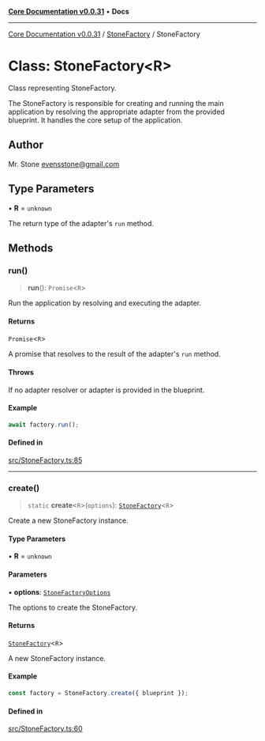 [**Core Documentation v0.0.31**](../../README.md) • **Docs**

***

[Core Documentation v0.0.31](../../modules.md) / [StoneFactory](../README.md) / StoneFactory

# Class: StoneFactory\<R\>

Class representing StoneFactory.

The StoneFactory is responsible for creating and running the main application by resolving
the appropriate adapter from the provided blueprint. It handles the core setup of the application.

## Author

Mr. Stone <evensstone@gmail.com>

## Type Parameters

• **R** = `unknown`

The return type of the adapter's `run` method.

## Methods

### run()

> **run**(): `Promise`\<`R`\>

Run the application by resolving and executing the adapter.

#### Returns

`Promise`\<`R`\>

A promise that resolves to the result of the adapter's `run` method.

#### Throws

If no adapter resolver or adapter is provided in the blueprint.

#### Example

```typescript
await factory.run();
```

#### Defined in

[src/StoneFactory.ts:85](https://github.com/stonemjs/core/blob/063868c8035bce8a9a9b73263c757aec9b0c12c8/src/StoneFactory.ts#L85)

***

### create()

> `static` **create**\<`R`\>(`options`): [`StoneFactory`](StoneFactory.md)\<`R`\>

Create a new StoneFactory instance.

#### Type Parameters

• **R** = `unknown`

#### Parameters

• **options**: [`StoneFactoryOptions`](../interfaces/StoneFactoryOptions.md)

The options to create the StoneFactory.

#### Returns

[`StoneFactory`](StoneFactory.md)\<`R`\>

A new StoneFactory instance.

#### Example

```typescript
const factory = StoneFactory.create({ blueprint });
```

#### Defined in

[src/StoneFactory.ts:60](https://github.com/stonemjs/core/blob/063868c8035bce8a9a9b73263c757aec9b0c12c8/src/StoneFactory.ts#L60)
